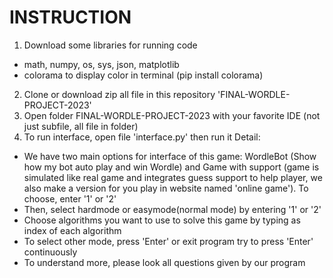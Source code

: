 # INSTRUCTION
1. Download some libraries for running code
  - math, numpy, os, sys, json, matplotlib
  - colorama to display color in terminal (pip install colorama)
2. Clone or download zip all file in this repository 'FINAL-WORDLE-PROJECT-2023'
3. Open folder FINAL-WORDLE-PROJECT-2023  with your favorite IDE (not just subfile, all file in folder)
4. To run interface, open file 'interface.py' then run it
Detail:
- We have two main options for interface of this game: WordleBot (Show how my bot auto play and win Wordle) and Game with support (game is simulated like real game and integrates guess support to help player, we also make a version for you play in website named 'online game'). To choose, enter '1' or '2'
- Then, select hardmode or easymode(normal mode) by entering '1' or '2'
- Choose algorithms you want to use to solve this game by typing as index of each algorithm
- To select other mode, press 'Enter' or exit program try to press 'Enter' continuously
- To understand more, please look all questions given by our program
